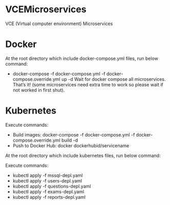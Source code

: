 # VCEMicroservices
VCE (Virtual computer environment) Microservices

# Docker
At the root directory which include docker-compose.yml files, run below command:
 * docker-compose -f docker-compose.yml -f docker-compose.override.yml up -d
Wait for docker compose all microservices. That’s it! (some microservices need extra time to work so please wait if not worked in first shut).

# Kubernetes
Execute commands:
 * Build images: docker-compose -f docker-compose.yml -f docker-compose.override.yml build -d
 * Push to Docker Hub: docker dockerhubid/servicename

At the root directory which include kubernetes files, run below command:

Execute commands:
 * kubectl apply -f mssql-depl.yaml
 * kubectl apply -f users-depl.yaml
 * kubectl apply -f questions-depl.yaml
 * kubectl apply -f exams-depl.yaml
 * kubectl apply -f reports-depl.yaml


 
